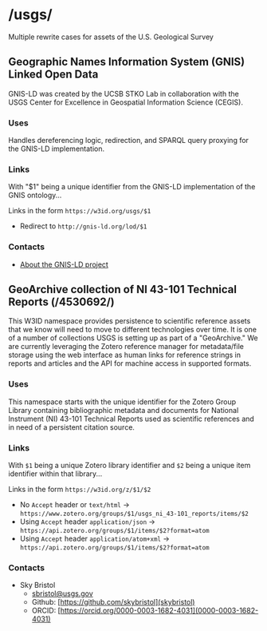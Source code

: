 # /usgs/

Multiple rewrite cases for assets of the U.S. Geological Survey

## Geographic Names Information System (GNIS) Linked Open Data

GNIS-LD was created by the UCSB STKO Lab in collaboration with the USGS Center for Excellence in Geospatial Information Science (CEGIS).

### Uses

Handles dereferencing logic, redirection, and SPARQL query proxying for the GNIS-LD implementation.

### Links

With "$1" being a unique identifier from the GNIS-LD implementation of the GNIS ontology...

Links in the form `https://w3id.org/usgs/$1`
* Redirect to `http://gnis-ld.org/lod/$1`

### Contacts

* [About the GNIS-LD project](https://gnis-ld.org/about)

## GeoArchive collection of NI 43-101 Technical Reports (/4530692/)
This W3ID namespace provides persistence to scientific reference assets that we know will need to move to different technologies over time. It is one of a number of collections USGS is setting up as part of a "GeoArchive." We are currently leveraging the Zotero reference manager for metadata/file storage using the web interface as human links for reference strings in reports and articles and the API for machine access in supported formats.

### Uses
This namespace starts with the unique identifier for the Zotero Group Library containing bibliographic metadata and documents for  National Instrument (NI) 43-101 Technical Reports used as scientific references and in need of a persistent citation source.

### Links
With `$1` being a unique Zotero library identifier and `$2` being a unique item identifier within that library...

Links in the form `https://w3id.org/z/$1/$2`
* No `Accept` header or `text/html` -> `https://www.zotero.org/groups/$1/usgs_ni_43-101_reports/items/$2`
* Using `Accept` header `application/json` -> `https://api.zotero.org/groups/$1/items/$2?format=atom`
* Using `Accept` header `application/atom+xml` -> `https://api.zotero.org/groups/$1/items/$2?format=atom`

### Contacts

* Sky Bristol
  * sbristol@usgs.gov
  * Github: [https://github.com/skybristol](skybristol)
  * ORCID: [https://orcid.org/0000-0003-1682-4031](0000-0003-1682-4031)
